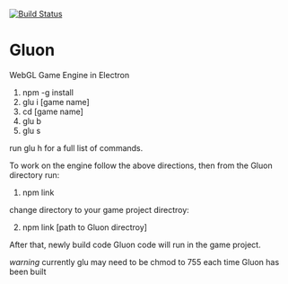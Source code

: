 [![Build Status](https://travis-ci.org/jeremythuff/Gluon.svg?branch=master)](https://travis-ci.org/jeremythuff/Gluon)


# Gluon
WebGL Game Engine in Electron

1) npm -g install
2) glu i [game name]
3) cd [game name]
4) glu b
5) glu s

run glu h for a full list of commands.

To work on the engine follow the above directions, then from the Gluon directory run:

1) npm link

change directory to your game project directroy:

2) npm link [path to Gluon directroy]

After that, newly build code Gluon code will run in the game project.

*warning* currently glu may need to be chmod to 755 each time Gluon has been built
